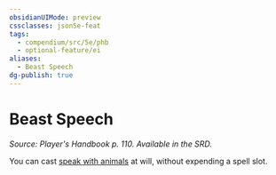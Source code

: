 ```yaml
---
obsidianUIMode: preview
cssclasses: json5e-feat
tags:
  - compendium/src/5e/phb
  - optional-feature/ei
aliases:
  - Beast Speech
dg-publish: true
---
```

# Beast Speech
*Source: Player's Handbook p. 110. Available in the SRD.*  

You can cast [speak with animals](/Admin/CLI/spells/speak-with-animals.md) at will, without expending a spell slot.